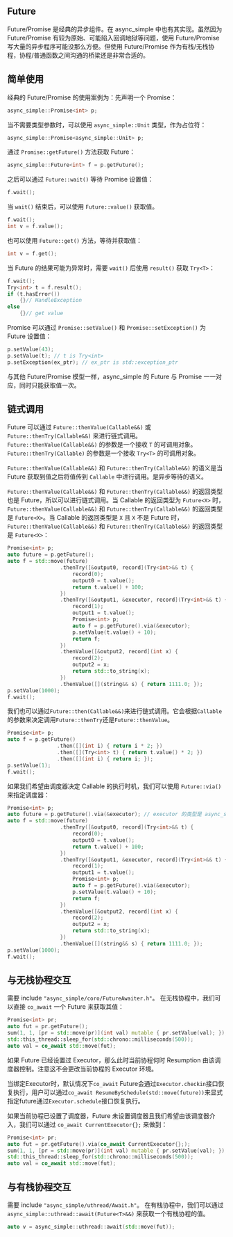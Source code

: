 ## Future

Future/Promise 是经典的异步组件。在 async_simple 中也有其实现。虽然因为 Future/Promise 有较为原始、可能陷入回调地狱等问题，使用 Future/Promise 写大量的异步程序可能没那么方便。但使用 Future/Promise 作为有栈/无栈协程，协程/普通函数之间沟通的桥梁还是非常合适的。

## 简单使用

经典的 Future/Promise 的使用案例为：先声明一个 Promise：

```cpp
async_simple::Promise<int> p;
```

当不需要类型参数时，可以使用 `async_simple::Unit` 类型，作为占位符：

```cpp
async_simple::Promise<async_simple::Unit> p;
```

通过 `Promise::getFuture()` 方法获取 Future：

```cpp
async_simple::Future<int> f = p.getFuture();
```

之后可以通过 `Future::wait()` 等待 Promise 设置值：

```cpp
f.wait();
```

当 `wait()` 结束后，可以使用 `Future::value()` 获取值。

```cpp
f.wait();
int v = f.value();
```

也可以使用 `Future::get()` 方法，等待并获取值：

```cpp
int v = f.get();
```

当 Future 的结果可能为异常时，需要 `wait()` 后使用 `result()` 获取 `Try<T>`：

```cpp
f.wait();
Try<int> t = f.result();
if (t.hasError())
    {}// HandleException
else
    {}// get value
```

Promise 可以通过 `Promise::setValue()` 和 `Promise::setException()` 为 Future 设置值：

```cpp
p.setValue(43);
p.setValue(t); // t is Try<int>
p.setException(ex_ptr); // ex_ptr is std::exception_ptr
```

与其他 Future/Promise 模型一样，async_simple 的 Future 与 Promise 一一对应，同时只能获取值一次。

## 链式调用

Future 可以通过 `Future::thenValue(Callable&&)` 或 `Future::thenTry(Callable&&)` 来进行链式调用。`Future::thenValue(Callable&&)` 的参数是一个接收 `T` 的可调用对象。`Future::thenTry(Callable)` 的参数是一个接收 `Try<T>` 的可调用对象。

`Future::thenValue(Callable&&)` 和 `Future::thenTry(Callable&&)` 的语义是当 Future 获取到值之后将值传到 `Callable` 中进行调用。是异步等待的语义。

`Future::thenValue(Callable&&)` 和 `Future::thenTry(Callable&&)` 的返回类型也是 Future，所以可以进行链式调用。当 Callable 的返回类型为 `Future<X>` 时，`Future::thenValue(Callable&&)` 和 `Future::thenTry(Callable&&)` 的返回类型是 `Future<X>`。当 Callable 的返回类型是 `X` 且 `X` 不是 Future 时，`Future::thenValue(Callable&&)` 和 `Future::thenTry(Callable&&)` 的返回类型是 `Future<X>`：

```cpp
Promise<int> p;
auto future = p.getFuture();
auto f = std::move(future)
                 .thenTry([&output0, record](Try<int>&& t) {
                     record(0);
                     output0 = t.value();
                     return t.value() + 100;
                 })
                 .thenTry([&output1, &executor, record](Try<int>&& t) {
                     record(1);
                     output1 = t.value();
                     Promise<int> p;
                     auto f = p.getFuture().via(&executor);
                     p.setValue(t.value() + 10);
                     return f;
                 })
                 .thenValue([&output2, record](int x) {
                     record(2);
                     output2 = x;
                     return std::to_string(x);
                 })
                 .thenValue([](string&& s) { return 1111.0; });
p.setValue(1000);
f.wait();
```

我们也可以通过`Future::then(Callable&&)`来进行链式调用。它会根据`Callable`的参数来决定调用`Future::thenTry`还是`Future::thenValue`。

```cpp
Promise<int> p;
auto f = p.getFuture()
                .then([](int i) { return i * 2; })
                .then([](Try<int> t) { return t.value() * 2; })
                .then([](int i) { return i; });
p.setValue(1);
f.wait();
```

如果我们希望由调度器决定 Callable 的执行时机，我们可以使用 `Future::via()` 来指定调度器：

```cpp
Promise<int> p;
auto future = p.getFuture().via(&executor); // executor 的类型是 async_simple::Executor 的子类
auto f = std::move(future)
                 .thenTry([&output0, record](Try<int>&& t) {
                     record(0);
                     output0 = t.value();
                     return t.value() + 100;
                 })
                 .thenTry([&output1, &executor, record](Try<int>&& t) {
                     record(1);
                     output1 = t.value();
                     Promise<int> p;
                     auto f = p.getFuture().via(&executor);
                     p.setValue(t.value() + 10);
                     return f;
                 })
                 .thenValue([&output2, record](int x) {
                     record(2);
                     output2 = x;
                     return std::to_string(x);
                 })
                 .thenValue([](string&& s) { return 1111.0; });
p.setValue(1000);
f.wait();
```

## 与无栈协程交互

需要 include `"async_simple/coro/FutureAwaiter.h"`。
在无栈协程中，我们可以直接 `co_await` 一个 Future 来获取其值：

```cpp
Promise<int> pr;
auto fut = pr.getFuture();
sum(1, 1, [pr = std::move(pr)](int val) mutable { pr.setValue(val); });
std::this_thread::sleep_for(std::chrono::milliseconds(500));
auto val = co_await std::move(fut);
```

如果 Future 已经设置过 Executor，那么此时当前协程何时 Resumption 由该调度器控制。注意这不会更改当前协程的 Executor 环境。

当绑定Executor时，默认情况下`co_await` Future会通过`Executor.checkin`接口恢复执行，用户可以通过`co_await ResumeBySchedule(std::move(future))`来显式指定future通过`Executor.schedule`接口恢复执行。

如果当前协程已设置了调度器，Future 未设置调度器且我们希望由该调度器介入，我们可以通过 `co_await CurrentExecutor{};` 来做到：

```cpp
Promise<int> pr;
auto fut = pr.getFuture().via(co_await CurrentExecutor{};);
sum(1, 1, [pr = std::move(pr)](int val) mutable { pr.setValue(val); });
std::this_thread::sleep_for(std::chrono::milliseconds(500));
auto val = co_await std::move(fut);
```

## 与有栈协程交互

需要 include `"async_simple/uthread/Await.h"`。
在有栈协程中，我们可以通过 `async_simple::uthread::await(Future<T>&&)` 来获取一个有栈协程的值。

```cpp
auto v = async_simple::uthread::await(std::move(fut));
```
